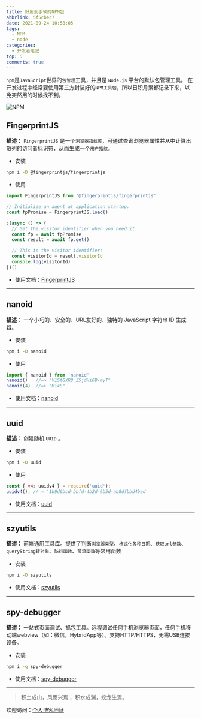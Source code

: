 ```yaml
---
title: 好用到手软的NPM包
abbrlink: 5f5cbec7
date: 2021-09-24 10:58:05
tags:
  - NPM
  - node
categories:
  - 开发者笔记
top: 5
comments: true
---
```


`npm`是`JavaScript`世界的`包管理`工具，并且是 `Node.js` 平台的默认包管理工具。
在开发过程中经常要使用第三方封装好的`NPM工具包`，所以日积月累都记录下来，以免突然用的时候找不到。

![NPM](https://tiven.cn/static/img/img-npm-01-j8P88uTxHHNAtdwpd6WoH.jpg)

<!-- more -->

## FingerprintJS

**描述：** `FingerprintJS` 是一个`浏览器指纹库`，可通过查询浏览器属性并从中计算出散列的访问者标识符，从而生成一个`用户指纹`。

* 安装

```sh
npm i -D @fingerprintjs/fingerprintjs
```

* 使用

```js
import FingerprintJS from '@fingerprintjs/fingerprintjs'

// Initialize an agent at application startup.
const fpPromise = FingerprintJS.load()

;(async () => {
  // Get the visitor identifier when you need it.
  const fp = await fpPromise
  const result = await fp.get()

  // This is the visitor identifier:
  const visitorId = result.visitorId
  console.log(visitorId)
})()
```

* 使用文档：[FingerprintJS](https://www.npmjs.com/package/@fingerprintjs/fingerprintjs "点击查看")

---

## nanoid

**描述：** 一个小巧的、安全的、URL友好的、独特的 JavaScript 字符串 ID 生成器。

* 安装

```sh
npm i -D nanoid
```

* 使用

```js
import { nanoid } from 'nanoid'
nanoid()   //=> "V1StGXR8_Z5jdHi6B-myT"
nanoid(4)  //=> "Mi4S"
```

* 使用文档：[nanoid](https://www.npmjs.com/package/nanoid "点击查看")

---

## uuid

**描述：** 创建随机 `UUID` 。

* 安装

```sh
npm i -D uuid
```

* 使用

```js
const { v4: uuidv4 } = require('uuid');
uuidv4(); // ⇨ '1b9d6bcd-bbfd-4b2d-9b5d-ab8dfbbd4bed'
```

* 使用文档：[uuid](https://www.npmjs.com/package/uuid "点击查看")

---

## szyutils

**描述：** 前端通用工具库。提供了判断`浏览器类型`、`格式化各种日期`、`获取url参数`、`queryString转对象`、`防抖函数`、`节流函数`等常用函数

* 安装

```sh
npm i -D szyutils
```

* 使用文档：[szyutils](https://www.npmjs.com/package/szyutils "点击查看")

---

## spy-debugger

**描述：** 一站式页面调试、抓包工具。远程调试任何手机浏览器页面，任何手机移动端webview（如：微信，HybridApp等）。支持HTTP/HTTPS，无需USB连接设备。

* 安装

```sh
npm i -g spy-debugger
```

* 使用文档：[spy-debugger](https://www.npmjs.com/package/spy-debugger "点击查看")

---

>积土成山，风雨兴焉；
>积水成渊，蛟龙生焉。

[comment]: <> (---)

欢迎访问：[个人博客地址](https://tiven.cn/p/5f5cbec7/ "天問博客")